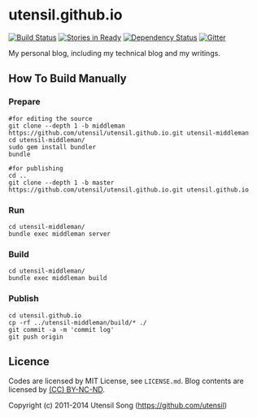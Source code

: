 utensil.github.io
=====================

[![Build Status](https://travis-ci.org/utensil/utensil.github.io.png?branch=middleman)](https://travis-ci.org/utensil/utensil.github.io) [![Stories in Ready](https://badge.waffle.io/utensil/utensil.github.io.png?label=ready&title=Ready)](http://waffle.io/utensil/utensil.github.io) [![Dependency Status](https://www.versioneye.com/user/projects/56ff5b0afcd19a004543f763/badge.svg?style=flat)](https://www.versioneye.com/user/projects/56ff5b0afcd19a004543f763) [![Gitter](https://badges.gitter.im/Join%20Chat.png)](https://gitter.im/utensil/utensil.github.io?utm_source=badge&utm_medium=badge&utm_campaign=pr-badge&utm_content=badge)

My personal blog, including my technical blog and my writings.

How To Build Manually
------------------------

### Prepare

```
#for editing the source
git clone --depth 1 -b middleman https://github.com/utensil/utensil.github.io.git utensil-middleman
cd utensil-middleman/
sudo gem install bundler
bundle

#for publishing
cd ..
git clone --depth 1 -b master https://github.com/utensil/utensil.github.io.git utensil.github.io
```
### Run

```
cd utensil-middleman/
bundle exec middleman server
```

### Build

```
cd utensil-middleman/
bundle exec middleman build
```

### Publish

```
cd utensil.github.io
cp -rf ../utensil-middleman/build/* ./
git commit -a -m 'commit log'
git push origin
```

Licence
--------

Codes are licensed by MIT License, see `LICENSE.md`. Blog contents are licensed by [(CC) BY-NC-ND](http://creativecommons.org/licenses/by-nc-nd/3.0/).

Copyright (c) 2011-2014 Utensil Song (https://github.com/utensil)
